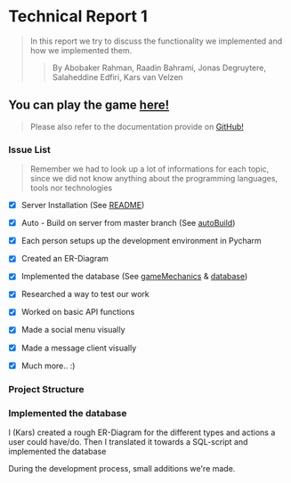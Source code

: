 # Technical Report 1
> In this report we try to discuss the functionality we implemented and how we implemented them.
> > By Abobaker Rahman, Raadin Bahrami, Jonas Degruytere, Salaheddine Edfiri, Kars van Velzen

## You can play the game [here!](https://team8.ua-ppdb.me/)

> Please also refer to the documentation provide on [GitHub!](https://github.com/JeCheeseSmith/Clash-of-ppdb-s)

### Issue List
> Remember we had to look up a lot of informations for each topic, since we did not know anything about the programming languages, tools nor technologies
- [x] Server Installation (See [README](../../README.md))
- [x] Auto - Build on server from master branch (See [autoBuild](../../documentation/autoBuild.md))
- [x] Each person setups up the development environment in Pycharm
- [x] Created an ER-Diagram
- [x] Implemented the database (See [gameMechanics](../../documentation/gameMechanics.md) & [database](../../documentation/database.md))
- [x] Researched a way to test our work
- [x] Worked on basic API functions
- [x] Made a social menu visually
- [x] Made a message client visually
- [x] Much more.. :)


### Project Structure

### Implemented the database

I (Kars) created a rough ER-Diagram for the different types and actions a user could have/do. 
Then I translated it towards a SQL-script and implemented the database

During the development process, small additions we're made. 
